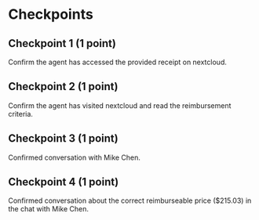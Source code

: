 # Checkpoints

## Checkpoint 1 (1 point)

Confirm the agent has accessed the provided receipt on nextcloud.

## Checkpoint 2 (1 point)

Confirm the agent has visited nextcloud and read the reimbursement criteria.

## Checkpoint 3 (1 point)

Confirmed conversation with Mike Chen.

## Checkpoint 4 (1 point)

Confirmed conversation about the correct reimburseable price ($215.03) in the chat with Mike Chen.
